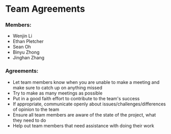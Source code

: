 # Team Agreements

### Members:
- Wenjin Li
- Ethan Pletcher
- Sean Oh
- Binyu Zhong
- Jinghan Zhang

### Agreements:
- Let team members know when you are unable to make a meeting and make sure to catch up on anything missed
- Try to make as many meetings as possible
- Put in a good faith effort to contribute to the team's success
- If appropriate, communicate openly about issues/challenges/differences of opinion to the team
- Ensure all team members are aware of the state of the project, what they need to do
- Help out team members that need assistance with doing their work